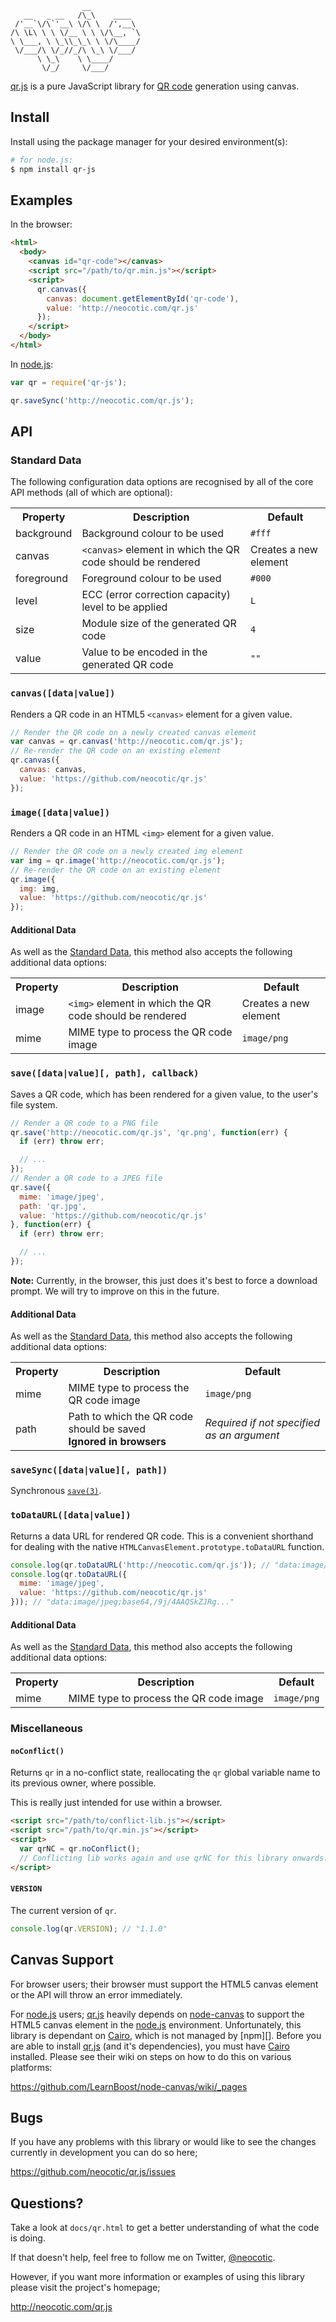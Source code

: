                     __
       __   _ __   /\_\    ____
     /'__`\/\`'__\ \/\ \  /',__\
    /\ \L\ \ \ \/__ \ \ \/\__, `\
    \ \___, \ \_\\_\_\ \ \/\____/
     \/___/\ \/_//_/\ \_\ \/___/
          \ \_\    \ \____/
           \/_/     \/___/

[qr.js][] is a pure JavaScript library for [QR code][] generation using canvas.

## Install

Install using the package manager for your desired environment(s):

``` bash
# for node.js:
$ npm install qr-js
```

## Examples

In the browser:

``` html
<html>
  <body>
    <canvas id="qr-code"></canvas>
    <script src="/path/to/qr.min.js"></script>
    <script>
      qr.canvas({
        canvas: document.getElementById('qr-code'),
        value: 'http://neocotic.com/qr.js'
      });
    </script>
  </body>
</html>
```

In [node.js][]:

``` javascript
var qr = require('qr-js');

qr.saveSync('http://neocotic.com/qr.js');
```

## API

### Standard Data

The following configuration data options are recognised by all of the core API methods (all of
which are optional):

<table>
  <tr>
    <th>Property</th>
    <th>Description</th>
    <th>Default</th>
  </tr>
  <tr>
    <td>background</td>
    <td>Background colour to be used</td>
    <td><code>#fff</code></td>
  </tr>
  <tr>
    <td>canvas</td>
    <td><code>&lt;canvas&gt;</code> element in which the QR code should be rendered</td>
    <td>Creates a new element</td>
  </tr>
  <tr>
    <td>foreground</td>
    <td>Foreground colour to be used</td>
    <td><code>#000</code></td>
  </tr>
  <tr>
    <td>level</td>
    <td>ECC (error correction capacity) level to be applied</td>
    <td><code>L</code></td>
  </tr>
  <tr>
    <td>size</td>
    <td>Module size of the generated QR code</td>
    <td><code>4</code></td>
  </tr>
  <tr>
    <td>value</td>
    <td>Value to be encoded in the generated QR code</td>
    <td><code>""</code></td>
  </tr>
</table>

### `canvas([data|value])`
Renders a QR code in an HTML5 `<canvas>` element for a given value.

``` javascript
// Render the QR code on a newly created canvas element
var canvas = qr.canvas('http://neocotic.com/qr.js');
// Re-render the QR code on an existing element
qr.canvas({
  canvas: canvas,
  value: 'https://github.com/neocotic/qr.js'
});
```

### `image([data|value])`
Renders a QR code in an HTML `<img>` element for a given value.

``` javascript
// Render the QR code on a newly created img element
var img = qr.image('http://neocotic.com/qr.js');
// Re-render the QR code on an existing element
qr.image({
  img: img,
  value: 'https://github.com/neocotic/qr.js'
});
```

#### Additional Data
As well as the [Standard Data](#standard-data), this method also accepts the following additional
data options:

<table>
  <tr>
    <th>Property</th>
    <th>Description</th>
    <th>Default</th>
  </tr>
  <tr>
    <td>image</td>
    <td><code>&lt;img&gt;</code> element in which the QR code should be rendered</td>
    <td>Creates a new element</td>
  </tr>
  <tr>
    <td>mime</td>
    <td>MIME type to process the QR code image</td>
    <td><code>image/png</code></td>
  </tr>
</table>

### `save([data|value][, path], callback)`
Saves a QR code, which has been rendered for a given value, to the user's file system.

``` javascript
// Render a QR code to a PNG file
qr.save('http://neocotic.com/qr.js', 'qr.png', function(err) {
  if (err) throw err;

  // ...
});
// Render a QR code to a JPEG file
qr.save({
  mime: 'image/jpeg',
  path: 'qr.jpg',
  value: 'https://github.com/neocotic/qr.js'
}, function(err) {
  if (err) throw err;

  // ...
});
```

**Note:** Currently, in the browser, this just does it's best to force a download prompt. We will
try to improve on this in the future.

#### Additional Data
As well as the [Standard Data](#standard-data), this method also accepts the following additional
data options:

<table>
  <tr>
    <th>Property</th>
    <th>Description</th>
    <th>Default</th>
  </tr>
  <tr>
    <td>mime</td>
    <td>MIME type to process the QR code image</td>
    <td><code>image/png</code></td>
  </tr>
  <tr>
    <td>path</td>
    <td>Path to which the QR code should be saved<br><strong>Ignored in browsers</strong></td>
    <td><em>Required if not specified as an argument</em></td>
  </tr>
</table>

### `saveSync([data|value][, path])`
Synchronous [`save(3)`](#savedatavalue-path-callback).

### `toDataURL([data|value])`
Returns a data URL for rendered QR code. This is a convenient shorthand for dealing with the native
`HTMLCanvasElement.prototype.toDataURL` function.

``` javascript
console.log(qr.toDataURL('http://neocotic.com/qr.js')); // "data:image/png;base64,iVBORw0KGgoAAAA..."
console.log(qr.toDataURL({
  mime: 'image/jpeg',
  value: 'https://github.com/neocotic/qr.js'
})); // "data:image/jpeg;base64,/9j/4AAQSkZJRg..."
```

#### Additional Data
As well as the [Standard Data](#standard-data), this method also accepts the following additional
data options:

<table>
  <tr>
    <th>Property</th>
    <th>Description</th>
    <th>Default</th>
  </tr>
  <tr>
    <td>mime</td>
    <td>MIME type to process the QR code image</td>
    <td><code>image/png</code></td>
  </tr>
</table>

### Miscellaneous

#### `noConflict()`
Returns `qr` in a no-conflict state, reallocating the `qr` global variable name to its previous
owner, where possible.

This is really just intended for use within a browser.

``` html
<script src="/path/to/conflict-lib.js"></script>
<script src="/path/to/qr.min.js"></script>
<script>
  var qrNC = qr.noConflict();
  // Conflicting lib works again and use qrNC for this library onwards...
</script>
```

#### `VERSION`
The current version of `qr`.

``` javascript
console.log(qr.VERSION); // "1.1.0"
```

## Canvas Support

For browser users; their browser must support the HTML5 canvas element or the API will throw an
error immediately.

For [node.js][] users; [qr.js][] heavily depends on [node-canvas][] to support the HTML5 canvas
element in the [node.js][] environment. Unfortunately, this library is dependant on [Cairo][],
which is not managed by [npm][]. Before you are able to install [qr.js][] (and it's dependencies),
you must have [Cairo][] installed. Please see their wiki on steps on how to do this on various
platforms:

https://github.com/LearnBoost/node-canvas/wiki/_pages

## Bugs

If you have any problems with this library or would like to see the changes currently in
development you can do so here;

https://github.com/neocotic/qr.js/issues

## Questions?

Take a look at `docs/qr.html` to get a better understanding of what the code is doing.

If that doesn't help, feel free to follow me on Twitter, [@neocotic][].

However, if you want more information or examples of using this library please visit the project's
homepage;

http://neocotic.com/qr.js

[@neocotic]: https://twitter.com/neocotic
[cairo]: http://cairographics.org
[node.js]: http://nodejs.org
[node-canvas]: https://github.com/LearnBoost/node-canvas
[qr.js]: http://neocotic.com/qr.js
[qr code]: http://en.wikipedia.org/wiki/QR_code

